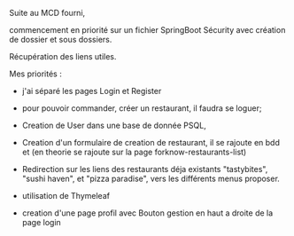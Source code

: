 Suite au MCD fourni, 

commencement en priorité sur un fichier SpringBoot Sécurity avec création de dossier et sous dossiers.

Récupération des liens utiles.

Mes priorités : 

- j'ai séparé les pages Login et Register

- pour pouvoir commander, créer un restaurant, il faudra se loguer;

- Creation de User dans une base de donnée PSQL, 

- Creation d'un formulaire de creation de restaurant, il se rajoute en bdd et (en theorie se rajoute sur la page forknow-restaurants-list)

- Redirection sur les liens des restaurants déja existants "tastybites", "sushi haven", et "pizza paradise", vers les différents menus proposer.

- utilisation de Thymeleaf

- creation d'une page profil avec Bouton gestion en haut a droite de la page login
